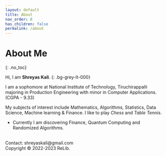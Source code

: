 ```yaml
---
layout: default
title: About
nav_order: 8
has_children: false
permalink: /about
---
```


# About Me
{: .no_toc}

Hi, I am **Shreyas Kali**.
{: .bg-grey-lt-000}

I am a sophomore at National Institute of Technology, Tiruchirappalli majoring in Production Engineering with minor in Computer Applications. (CGPA - 9.33)

My subjects of interest include Mathematics, Algorithms, Statistics, Data Science, Machine learning & Finance. I like to play *Chess* and *Table Tennis*.

- Currently I am discovering Finance, Quantum Computing and Randomized Algorithms.

<br>
Contact: shreyaskali@gmail.com <br> Copyright &copy; 2022-2023 ReLib.
